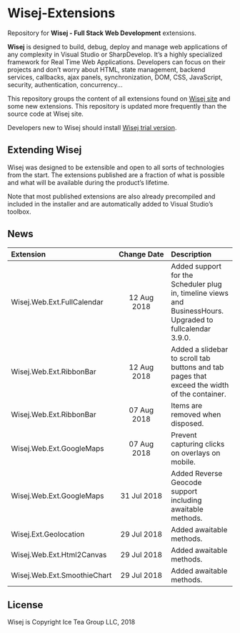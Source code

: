Wisej-Extensions
====

Repository for __Wisej - Full Stack Web Development__ extensions.

__Wisej__ is designed to build, debug, deploy and manage web applications of any complexity in Visual Studio or SharpDevelop. It’s a highly specialized framework for Real Time Web Applications. Developers can focus on their projects and don’t worry about HTML, state management, backend services, callbacks, ajax panels, synchronization, DOM, CSS, JavaScript, security, authentication, concurrency...

This repository groups the content of all extensions found on [Wisej site](https://wisej.com/extensions/) and some new extensions. This repository is updated more frequently than the source code at Wisej site.

Developers new to Wisej should install [Wisej trial version](https://wisej.com/#buy).

## Extending Wisej

Wisej was designed to be extensible and open to all sorts of technologies from the start. The extensions published are a fraction of what is possible and what will be available during the product’s lifetime.

Note that most published extensions are also already precompiled and included in the installer and are automatically added to Visual Studio’s toolbox.

## News

| Extension | Change&nbsp;Date | Description |
| :--- | :---: | :--- |
| Wisej.Web.Ext.FullCalendar | 12 Aug 2018 | Added support for the Scheduler plug in, timeline views and BusinessHours. Upgraded to fullcalendar 3.9.0. |
| Wisej.Web.Ext.RibbonBar | 12 Aug 2018 | Added a slidebar to scroll tab buttons and tab pages that exceed the width of the container. |
| Wisej.Web.Ext.RibbonBar | 07 Aug 2018 | Items are removed when disposed. |
| Wisej.Web.Ext.GoogleMaps | 07 Aug 2018 | Prevent capturing clicks on overlays on mobile. |
| Wisej.Web.Ext.GoogleMaps | 31 Jul 2018 | Added Reverse Geocode support including awaitable methods. |
| Wisej.Ext.Geolocation | 29 Jul 2018 | Added awaitable methods. |
| Wisej.Web.Ext.Html2Canvas | 29 Jul 2018 | Added awaitable methods. |
| Wisej.Web.Ext.SmoothieChart | 29 Jul 2018 | Added awaitable methods. |

License
-------
Wisej is Copyright Ice Tea Group LLC, 2018
